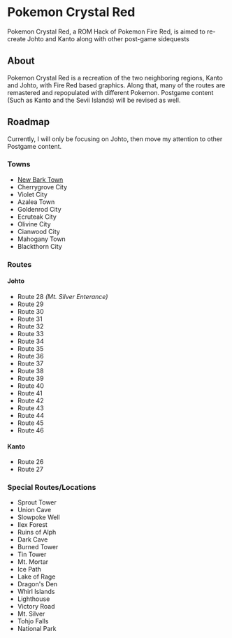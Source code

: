 # Pokemon Crystal Red
Pokemon Crystal Red, a ROM Hack of Pokemon Fire Red, is aimed to re-create Johto and Kanto along with other post-game sidequests

## About
Pokemon Crystal Red is a recreation of the two neighboring regions, Kanto and Johto, with Fire Red based graphics. Along that, many of the routes are remastered and repopulated with different Pokemon. Postgame content (Such as Kanto and the Sevii Islands) will be revised as well.

## Roadmap
Currently, I will only be focusing on Johto, then move my attention to other Postgame content.
### Towns
+ [New Bark Town](https://github.com/vexio/pkmn-crystal-red/blob/master/maps/New%20Bark%20Town.png?raw=true)
+ Cherrygrove City
+ Violet City
+ Azalea Town
+ Goldenrod City
+ Ecruteak City
+ Olivine City
+ Cianwood City
+ Mahogany Town
+ Blackthorn City

### Routes
#### Johto
+ Route 28 _(Mt. Silver Enterance)_
+ Route 29
+ Route 30
+ Route 31
+ Route 32
+ Route 33
+ Route 34
+ Route 35
+ Route 36
+ Route 37
+ Route 38
+ Route 39
+ Route 40
+ Route 41
+ Route 42
+ Route 43
+ Route 44
+ Route 45
+ Route 46
#### Kanto
+ Route 26
+ Route 27

### Special Routes/Locations
+ Sprout Tower
+ Union Cave
+ Slowpoke Well
+ Ilex Forest
+ Ruins of Alph
+ Dark Cave
+ Burned Tower
+ Tin Tower
+ Mt. Mortar
+ Ice Path
+ Lake of Rage
+ Dragon's Den
+ Whirl Islands
+ Lighthouse
+ Victory Road
+ Mt. Silver
+ Tohjo Falls
+ National Park
